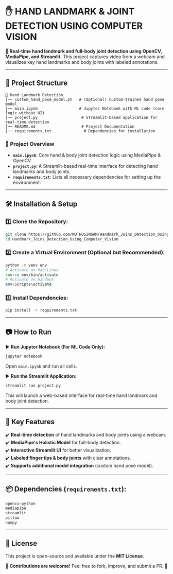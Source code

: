 # ✋ **HAND LANDMARK & JOINT DETECTION USING COMPUTER VISION**

🚀 **Real-time hand landmark and full-body joint detection using OpenCV, MediaPipe, and Streamlit.** 
This project captures video from a webcam and visualizes key hand landmarks and body joints with labeled annotations.

---

## 📂 Project Structure
```
📂 Hand Landmark Detection  
│── custom_hand_pose_model.pt   # (Optional) Custom-trained hand pose model  
│── main.ipynb                  # Jupyter Notebook with ML code (core logic without UI)  
│── project.py                   # Streamlit-based application for real-time detection  
│── README.md                    # Project Documentation  
│── requirements.txt              # Dependencies for installation  
```

### 🎯 Project Overview
- **`main.ipynb`**: Core hand & body joint detection logic using MediaPipe & OpenCV.
- **`project.py`**: A Streamlit-based real-time interface for detecting hand landmarks and body joints.
- **`requirements.txt`**: Lists all necessary dependencies for setting up the environment.

---

## 🛠️ Installation & Setup

### 1️⃣ Clone the Repository:
```sh
git clone https://github.com/MUTHUSINGAM/Handmark_Joins_Detection_Using_Computer_Vision.git
cd Handmark_Joins_Detection_Using_Computer_Vision
```

### 2️⃣ Create a Virtual Environment (Optional but Recommended):
```sh
python -m venv env  
# Activate on Mac/Linux  
source env/bin/activate  
# Activate on Windows  
env\Scripts\activate  
```

### 3️⃣ Install Dependencies:
```sh
pip install -r requirements.txt
```

---

## 📷 How to Run

▶️ **Run Jupyter Notebook (For ML Code Only):**
```sh
jupyter notebook
```
Open `main.ipynb` and run all cells.

▶️ **Run the Streamlit Application:**
```sh
streamlit run project.py
```
This will launch a web-based interface for real-time hand landmark and body joint detection.

---

## 📌 Key Features
✔️ **Real-time detection** of hand landmarks and body joints using a webcam.  
✔️ **MediaPipe's Holistic Model** for full-body detection.  
✔️ **Interactive Streamlit UI** for better visualization.  
✔️ **Labeled finger tips & body joints** with clear annotations.  
✔️ **Supports additional model integration** (custom hand pose model).  

---

## 📦 Dependencies (`requirements.txt`):
```txt
opencv-python  
mediapipe  
streamlit  
pillow  
numpy  
```

---

## 📜 License  
This project is open-source and available under the **MIT License**.

🔗 **Contributions are welcome!** Feel free to fork, improve, and submit a PR. 🚀
